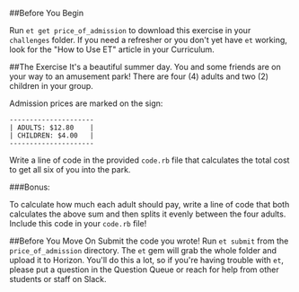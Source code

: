 ##Before You Begin

Run `et get price_of_admission` to download this exercise in your `challenges` folder. If you need a refresher or you don't yet have `et` working, look for the "How to Use ET" article in your Curriculum.

##The Exercise
It's a beautiful summer day. You and some friends are on your way to an
amusement park! There are four (4) adults and two (2) children in your group.

Admission prices are marked on the sign:

```no-highlight
---------------------
| ADULTS: $12.80    |
| CHILDREN: $4.00   |
---------------------
```

Write a line of code in the provided `code.rb` file that calculates the total cost to get all six of you into the park.

###Bonus:

To calculate how much each adult should pay, write a line of code that
both calculates the above sum and then splits it evenly between the
four adults. Include this code in your `code.rb` file!

##Before You Move On
Submit the code you wrote! Run `et submit` from the `price_of_admission` directory. The `et` gem will grab the whole folder and upload it to Horizon.
You'll do this a lot, so if you're having trouble with `et`, please put a question in the Question Queue or reach for help from other students or staff on Slack.

